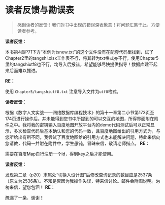 # 读者反馈与勘误表

>   感谢读者的反馈！我们对书中出现的错误深表歉意！将问题汇集于此，方便读者参考。

**读者反馈：**

本书第4章P71下方“本例为tsnew.txt”的这个文件没有在配套代码里找到，试了Chapter2里的tangshi.xlsx工作表不行，将其转为txt格式亦不行，使用Chapter5里的tangshiutf8也不行，均导入后报错，希望能够尽快提供指导！数据库建不起来后面难以推进。

**RE：**

使用 `Chapter5/tangshiutf8.txt` 注意导入文件为`utf8`格式。



**读者反馈：**

根据《数字人文实战——网络数据库编程技术》的第十一章第二小节第173页至174页进行操作后，并未能得到您书中所提到的可以交互的地图，所得界面附在附件之中。我将我的密钥输入百度地图开放平台内的demo代码测试后可以正常显示，多次检查代码后基本确认和您的代码一致，且百度地图给出的引用方式为<script src="http://api.map.baidu.com/api?v=2.0&ak=您的密钥" type="text/javascript"></script>，与您所给出有所不同，我尝试了百度地图给的引用方式也未能解决问题，特此来信向您请教，代码一并附在附件中，学生愚钝，冒昧来信，敬请老师指点。
**RE：**

需要在百度Map自行注册一个id，得到key之后才能使用。



**读者反馈：**

发现第二章（p20）末尾处“切换入设计图”后修改查询记录的数目应是2537条（原文为2536条）。不知是否因为我操作失误，特来信讨论。邮件会附图说明。匆匆来信，望您包涵！
**RE：**

疏漏了一条，谢谢！

